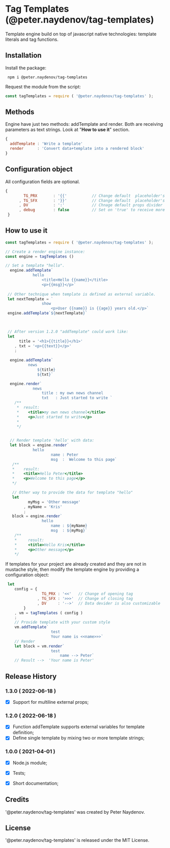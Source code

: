 # Tag Templates (@peter.naydenov/tag-templates)

Template engine build on top of javascript native technologies: template literals and tag functions. 



## Installation
Install the package:

```
 npm i @peter.naydenov/tag-templates

```


Request the module from the script:

```js
const tagTemplates = require ( '@peter.naydenov/tag-templates' );

```


## Methods
Engine have just two methods: addTemplate and render. Both are receiving parameters as text strings. Look at "**How to use it**" section.

```js
{
  addTemplate : 'Write a template'
  render      : 'Convert data+template into a rendered block'
}
```

## Configuration object

All configuration fields are optional.
```js
{
        TG_PRX       : '{{'           // Change default  placeholder's opening tag
      , TG_SFX       : '}}'           // Change default  placeholder's opening tag
      , DV           : ':'            // Chnage default props divider
      , debug        : false          // Set on 'true' to receive more warnings and error messages
 }
```


## How to use it

```js
const tagTemplates = require ( '@peter.naydenov/tag-templates' );

// Create a render engine instance:
const engine = tagTemplates ()

// Set a template "hello".
  engine.addTemplate`
            hello
                <title>Hello {{name}}</title>
                <p>{{msg}}</p>`
 
 // Other technique when template is defined as external variable.
 let nextTemplate = `
                show
                    <p>User {{name}} is {{age}} years old.</p>`
 engine.addTemplate`${nextTemplate}`
 


 // After version 1.2.0 "addTemplate" could work like:
 let 
      title = '<h1>{{title}}</h1>'
    , txt = '<p>{{text}}</p>'
    ;
  
  engine.addTemplate`
          news
              ${title}
              ${txt}`

  engine.render`
            news
                title : my own news channel
                txt   : Just started to write `
    /**
     *  result:
     *    <title>my own news channel</title>
     *    <p>Just started to write</p>
     *  
     */

 
  // Render template 'hello' with data:
  let block = engine.render`
            hello
                    name : Peter
                    msg  :  Welcome to this page`
   /**
   *    result:
   *    <title>Hello Peter</title>
   *    <p>Welcome to this page</p> 
   */

   // Other way to provide the data for template "hello"
   let 
          myMsg = 'Other message'
        , myName = 'Kris'
        ;
   block = engine.render`
                hello
                    name : ${myName}
                    msg  : ${myMsg}`
    /**
    *     result:
    *     <title>Hello Kris</title>
    *     <p>Other message</p>
    */
```

If templates for your project are already created and they are not in mustache style, then modify the template engine by providing a configuration object:

```js
 let 
    config = { 
                TG_PRX : '<<'   // Change of opening tag
              , TG_SFX : '>>>'  // Change of closing tag
              , DV     : '-->'  // Data devider is also customizable
        }
    , vm = tagTemplates ( config )
    ;
    // Provide template with your custom style
    vm.addTemplate`
                    test
                    Your name is <<name>>>`
    // Render 
    let block = vm.render`
                    test
                        name --> Peter`
    // Result -->  'Your name is Peter'
```








## Release History

### 1.3.0 ( 2022-06-18 )
- [x] Support for multiline external props;

### 1.2.0 ( 2022-06-18 )
 - [x] Function addTemplate supports external variables for template definition;
 - [x] Define single template by mixing two or more template strings;

### 1.0.0 ( 2021-04-01 )
 - [x] Node.js module;
 - [x] Tests;
 - [x] Short documentation;



## Credits
'@peter.naydenov/tag-templates' was created by Peter Naydenov.



## License
'@peter.naydenov/tag-templates' is released under the MIT License.